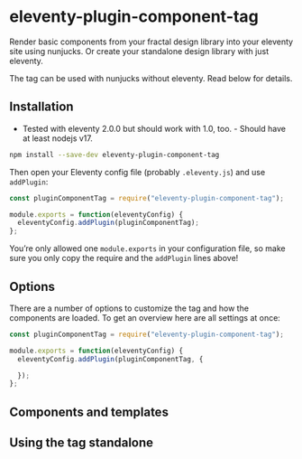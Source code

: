 eleventy-plugin-component-tag
================================================================================

Render basic components from your fractal design library into your eleventy site
using nunjucks. Or create your standalone design library with just eleventy.

The tag can be used with nunjucks without eleventy. Read below for details.

Installation
--------------------------------------------------------------------------------

- Tested with eleventy 2.0.0 but should work with 1.0, too. - Should have at
least nodejs v17.

```bash
npm install --save-dev eleventy-plugin-component-tag
```

Then open your Eleventy config file (probably `.eleventy.js`) and use
`addPlugin`:

```javascript
const pluginComponentTag = require("eleventy-plugin-component-tag");

module.exports = function(eleventyConfig) {
  eleventyConfig.addPlugin(pluginComponentTag);
};
```

You’re only allowed one `module.exports` in your configuration file, so make sure
you only copy the require and the `addPlugin` lines above!


Options
--------------------------------------------------------------------------------

There are a number of options to customize the tag and how the components are
loaded. To get an overview here are all settings at once:

```javascript
const pluginComponentTag = require("eleventy-plugin-component-tag");

module.exports = function(eleventyConfig) {
  eleventyConfig.addPlugin(pluginComponentTag, {

  });
};
```

Components and templates
--------------------------------------------------------------------------------

Using the tag standalone
--------------------------------------------------------------------------------

